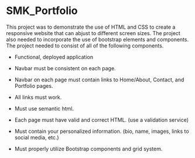 # SMK_Portfolio

This project was to demonstrate the use of HTML and CSS to create a responsive website that can abjust to different screen sizes. The project also needed to incorporate the use of bootstrap elements and components. The project needed to consist of all of the following components.

* Functional, deployed application

* Navbar must be consistent on each page.

* Navbar on each page must contain links to Home/About, Contact, and Portfolio pages.

* All links must work.

* Must use semantic html.

* Each page must have valid and correct HTML. (use a validation service)

* Must contain your personalized information. (bio, name, images, links to social media, etc.)

* Must properly utilize Bootstrap components and grid system.